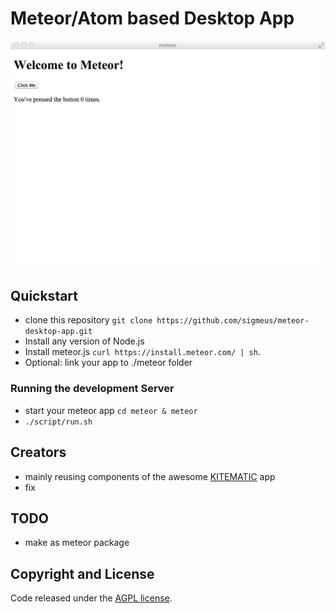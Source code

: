 # Meteor/Atom based Desktop App

![Screenshot](screenshot.png)

## Quickstart
- clone this repository `git clone https://github.com/sigmeus/meteor-desktop-app.git`
- Install any version of Node.js
- Install meteor.js `curl https://install.meteor.com/ | sh`.
- Optional: link your app to ./meteor folder

### Running the development Server
- start your meteor app `cd meteor & meteor`
- `./script/run.sh`

## Creators
- mainly reusing components of the awesome [KITEMATIC](https://github.com/kitematic/kitematic) app
- fix

## TODO
- make as meteor package

## Copyright and License

Code released under the [AGPL license](LICENSE).
